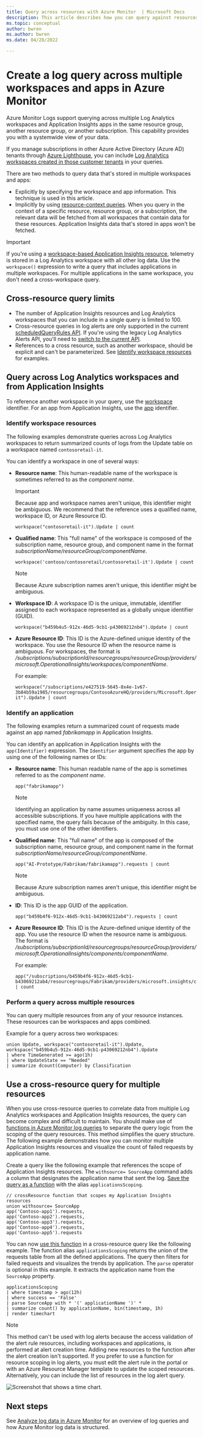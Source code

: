 ```yaml
---
title: Query across resources with Azure Monitor  | Microsoft Docs
description: This article describes how you can query against resources from multiple workspaces and an Application Insights app in your subscription.
ms.topic: conceptual
author: bwren
ms.author: bwren
ms.date: 04/28/2022

---
```


# Create a log query across multiple workspaces and apps in Azure Monitor

Azure Monitor Logs support querying across multiple Log Analytics workspaces and Application Insights apps in the same resource group, another resource group, or another subscription. This capability provides you with a systemwide view of your data.

If you manage subscriptions in other Azure Active Directory (Azure AD) tenants through [Azure Lighthouse](../../lighthouse/overview.md), you can include [Log Analytics workspaces created in those customer tenants](../../lighthouse/how-to/monitor-at-scale.md) in your queries.

There are two methods to query data that's stored in multiple workspaces and apps:

* Explicitly by specifying the workspace and app information. This technique is used in this article.
* Implicitly by using [resource-context queries](manage-access.md#access-mode). When you query in the context of a specific resource, resource group, or a subscription, the relevant data will be fetched from all workspaces that contain data for these resources. Application Insights data that's stored in apps won't be fetched.

> [!IMPORTANT]
> If you're using a [workspace-based Application Insights resource](../app/create-workspace-resource.md), telemetry is stored in a Log Analytics workspace with all other log data. Use the `workspace()` expression to write a query that includes applications in multiple workspaces. For multiple applications in the same workspace, you don't need a cross-workspace query.

## Cross-resource query limits

* The number of Application Insights resources and Log Analytics workspaces that you can include in a single query is limited to 100.
* Cross-resource queries in log alerts are only supported in the current [scheduledQueryRules API](/rest/api/monitor/scheduledqueryrule-2018-04-16/scheduled-query-rules). If you're using the legacy Log Analytics Alerts API, you'll need to [switch to the current API](/previous-versions/azure/azure-monitor/alerts/alerts-log-api-switch).
* References to a cross resource, such as another workspace, should be explicit and can't be parameterized. See [Identify workspace resources](#identify-workspace-resources) for examples.

## Query across Log Analytics workspaces and from Application Insights
To reference another workspace in your query, use the [workspace](../logs/workspace-expression.md) identifier. For an app from Application Insights, use the [app](./app-expression.md) identifier.

### Identify workspace resources
The following examples demonstrate queries across Log Analytics workspaces to return summarized counts of logs from the Update table on a workspace named `contosoretail-it`.

You can identify a workspace in one of several ways:

* **Resource name**: This human-readable name of the workspace is sometimes referred to as the *component name*.

    >[!IMPORTANT]
    >Because app and workspace names aren't unique, this identifier might be ambiguous. We recommend that the reference uses a qualified name, workspace ID, or Azure Resource ID.

    `workspace("contosoretail-it").Update | count`

* **Qualified name**: This "full name" of the workspace is composed of the subscription name, resource group, and component name in the format *subscriptionName/resourceGroup/componentName*.

    `workspace('contoso/contosoretail/contosoretail-it').Update | count`

    >[!NOTE]
    >Because Azure subscription names aren't unique, this identifier might be ambiguous.

* **Workspace ID**: A workspace ID is the unique, immutable, identifier assigned to each workspace represented as a globally unique identifier (GUID).

    `workspace("b459b4u5-912x-46d5-9cb1-p43069212nb4").Update | count`

* **Azure Resource ID**: This ID is the Azure-defined unique identity of the workspace. You use the Resource ID when the resource name is ambiguous. For workspaces, the format is */subscriptions/subscriptionId/resourcegroups/resourceGroup/providers/microsoft.OperationalInsights/workspaces/componentName*.

    For example:

    ``` 
    workspace("/subscriptions/e427519-5645-8x4e-1v67-3b84b59a1985/resourcegroups/ContosoAzureHQ/providers/Microsoft.OperationalInsights/workspaces/contosoretail-it").Update | count
    ```

### Identify an application
The following examples return a summarized count of requests made against an app named *fabrikamapp* in Application Insights.

You can identify an application in Application Insights with the `app(Identifier)` expression. The `Identifier` argument specifies the app by using one of the following names or IDs:

* **Resource name**: This human readable name of the app is sometimes referred to as the *component name*.

    `app("fabrikamapp")`

    >[!NOTE]
    >Identifying an application by name assumes uniqueness across all accessible subscriptions. If you have multiple applications with the specified name, the query fails because of the ambiguity. In this case, you must use one of the other identifiers.

* **Qualified name**: This "full name" of the app is composed of the subscription name, resource group, and component name in the format *subscriptionName/resourceGroup/componentName*.

    `app("AI-Prototype/Fabrikam/fabrikamapp").requests | count`

     >[!NOTE]
    >Because Azure subscription names aren't unique, this identifier might be ambiguous.
    >

* **ID**: This ID is the app GUID of the application.

    `app("b459b4f6-912x-46d5-9cb1-b43069212ab4").requests | count`

* **Azure Resource ID**: This ID is the Azure-defined unique identity of the app. You use the resource ID when the resource name is ambiguous. The format is */subscriptions/subscriptionId/resourcegroups/resourceGroup/providers/microsoft.OperationalInsights/components/componentName*.

    For example:

    ```
    app("/subscriptions/b459b4f6-912x-46d5-9cb1-b43069212ab4/resourcegroups/Fabrikam/providers/microsoft.insights/components/fabrikamapp").requests | count
    ```

### Perform a query across multiple resources
You can query multiple resources from any of your resource instances. These resources can be workspaces and apps combined.

Example for a query across two workspaces:

```
union Update, workspace("contosoretail-it").Update, workspace("b459b4u5-912x-46d5-9cb1-p43069212nb4").Update
| where TimeGenerated >= ago(1h)
| where UpdateState == "Needed"
| summarize dcount(Computer) by Classification
```

## Use a cross-resource query for multiple resources
When you use cross-resource queries to correlate data from multiple Log Analytics workspaces and Application Insights resources, the query can become complex and difficult to maintain. You should make use of [functions in Azure Monitor log queries](./functions.md) to separate the query logic from the scoping of the query resources. This method simplifies the query structure. The following example demonstrates how you can monitor multiple Application Insights resources and visualize the count of failed requests by application name.

Create a query like the following example that references the scope of Application Insights resources. The `withsource= SourceApp` command adds a column that designates the application name that sent the log. [Save the query as a function](./functions.md#create-a-function) with the alias `applicationsScoping`.

```Kusto
// crossResource function that scopes my Application Insights resources
union withsource= SourceApp
app('Contoso-app1').requests, 
app('Contoso-app2').requests,
app('Contoso-app3').requests,
app('Contoso-app4').requests,
app('Contoso-app5').requests
```

You can now [use this function](./functions.md#use-a-function) in a cross-resource query like the following example. The function alias `applicationsScoping` returns the union of the requests table from all the defined applications. The query then filters for failed requests and visualizes the trends by application. The `parse` operator is optional in this example. It extracts the application name from the `SourceApp` property.

```Kusto
applicationsScoping 
| where timestamp > ago(12h)
| where success == 'False'
| parse SourceApp with * '(' applicationName ')' * 
| summarize count() by applicationName, bin(timestamp, 1h) 
| render timechart
```

>[!NOTE]
> This method can't be used with log alerts because the access validation of the alert rule resources, including workspaces and applications, is performed at alert creation time. Adding new resources to the function after the alert creation isn't supported. If you prefer to use a function for resource scoping in log alerts, you must edit the alert rule in the portal or with an Azure Resource Manager template to update the scoped resources. Alternatively, you can include the list of resources in the log alert query.

![Screenshot that shows a time chart.](media/cross-workspace-query/chart.png)

## Next steps

See [Analyze log data in Azure Monitor](./log-query-overview.md) for an overview of log queries and how Azure Monitor log data is structured.
